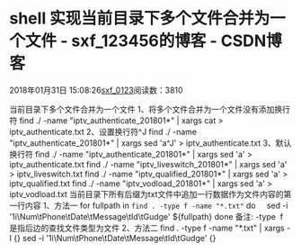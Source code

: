 # shell 实现当前目录下多个文件合并为一个文件 - sxf_123456的博客 - CSDN博客
2018年01月31日 15:08:26[sxf_0123](https://me.csdn.net/sxf_123456)阅读数：3810
                
当前目录下多个文件合并为一个文件
1、将多个文件合并为一个文件没有添加换行符
find ./ -name "iptv_authenticate_201801*" | xargs cat > iptv_authenticate.txt
2、设置换行符^J
find ./ -name "iptv_authenticate_201801*" | xargs sed 'a\^J' > iptv_authenticate.txt
3、默认换行符
find ./ -name "iptv_authenticate_201801*" | xargs sed 'a\' > iptv_authenticate.txt
find ./ -name "iptv_liveswitch_201801*" | xargs sed 'a\' > iptv_liveswitch.txt
find ./ -name "iptv_qualified_201801*" | xargs sed 'a\' > iptv_qualified.txt
find ./ -name "iptv_vodload_201801*" | xargs sed 'a\' > iptv_vodload.txt
当前目录下所有后缀为txt文件中追加一行数据作为文件内容的第一行内容
1、方法一
for fullpath in `find . -type f -name "*.txt"`
do
    sed -i '1i\Num\tPhone\tDate\tMessage\tId\tGudge' ${fullpath}
done
备注:
-type  f 是指后边的查找文件类型为文件
2、方法二
find . -type f -name "*.txt" | xargs -I {} sed -i '1i\Num\tPhone\tDate\tMessage\tId\tGudge' {}
            
